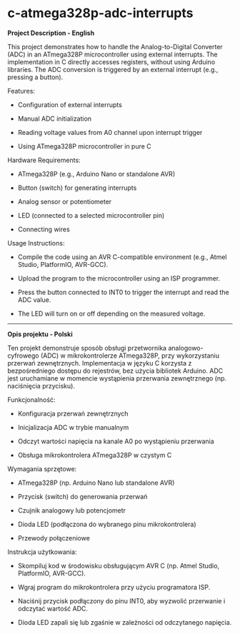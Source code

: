 # c-atmega328p-adc-interrupts

**Project Description - English**

This project demonstrates how to handle the Analog-to-Digital Converter (ADC) in an ATmega328P microcontroller using external interrupts. The implementation in C directly accesses registers, without using Arduino libraries. The ADC conversion is triggered by an external interrupt (e.g., pressing a button).

Features:

- Configuration of external interrupts

- Manual ADC initialization

- Reading voltage values from A0 channel upon interrupt trigger

- Using ATmega328P microcontroller in pure C

Hardware Requirements:

- ATmega328P (e.g., Arduino Nano or standalone AVR)

- Button (switch) for generating interrupts

- Analog sensor or potentiometer
  
- LED (connected to a selected microcontroller pin)

- Connecting wires

Usage Instructions:

- Compile the code using an AVR C-compatible environment (e.g., Atmel Studio, PlatformIO, AVR-GCC).

- Upload the program to the microcontroller using an ISP programmer.

- Press the button connected to INT0 to trigger the interrupt and read the ADC value.
  
-  The LED will turn on or off depending on the measured voltage.


----------------------------------------------------------------------------------------------------------------------------------------------------------------------------------------------------------------------


**Opis projektu - Polski**

Ten projekt demonstruje sposób obsługi przetwornika analogowo-cyfrowego (ADC) w mikrokontrolerze ATmega328P, przy wykorzystaniu przerwań zewnętrznych. Implementacja w języku C korzysta z bezpośredniego dostępu do rejestrów, bez użycia bibliotek Arduino. ADC jest uruchamiane w momencie wystąpienia przerwania zewnętrznego (np. naciśnięcia przycisku).

Funkcjonalność:

- Konfiguracja przerwań zewnętrznych

- Inicjalizacja ADC w trybie manualnym

- Odczyt wartości napięcia na kanale A0 po wystąpieniu przerwania

- Obsługa mikrokontrolera ATmega328P w czystym C

Wymagania sprzętowe:

- ATmega328P (np. Arduino Nano lub standalone AVR)

- Przycisk (switch) do generowania przerwań

- Czujnik analogowy lub potencjometr
  
- Dioda LED (podłączona do wybranego pinu mikrokontrolera)

- Przewody połączeniowe

Instrukcja użytkowania:

- Skompiluj kod w środowisku obsługującym AVR C (np. Atmel Studio, PlatformIO, AVR-GCC).

- Wgraj program do mikrokontrolera przy użyciu programatora ISP.

- Naciśnij przycisk podłączony do pinu INT0, aby wyzwolić przerwanie i odczytać wartość ADC.
  
- Dioda LED zapali się lub zgaśnie w zależności od odczytanego napięcia.
